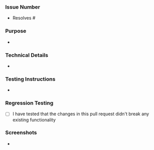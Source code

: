 ### Issue Number
<!-- Which issue does this PR address? E.g. "Resolves #123" -->
* Resolves #

### Purpose
<!-- What is the purpose of this PR? Why is it needed? -->
* 

### Technical Details
<!-- Are there any key aspects of the implementation to highlight? -->
* 

### Testing Instructions
<!-- How can the reviewer verify the functionality or fix introduced by this PR? Please provide steps. -->
* 

### Regression Testing
<!-- Have you verified that previously developed software still performs as expected? -->
- [ ] I have tested that the changes in this pull request didn't break any existing functionality

### Screenshots
<!-- If this PR affects the UI, please include before/after screenshots demonstrating the change(s). -->
*
